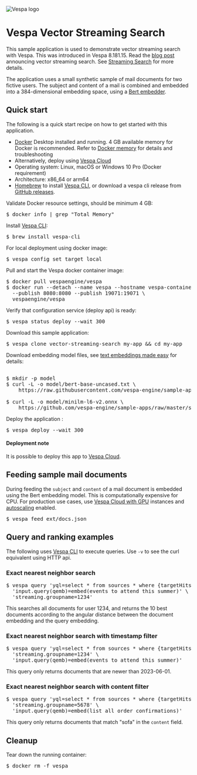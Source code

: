 
<!-- Copyright Vespa.ai. Licensed under the terms of the Apache 2.0 license. See LICENSE in the project root.-->

![Vespa logo](https://vespa.ai/assets/vespa-logo-color.png)

# Vespa Vector Streaming Search

This sample application is used to demonstrate vector streaming search with Vespa.
This was introduced in Vespa 8.181.15.
Read the [blog post](https://blog.vespa.ai/announcing-vector-streaming-search/) announcing vector streaming search.
See [Streaming Search](https://docs.vespa.ai/en/streaming-search.html) for more details.

The application uses a small synthetic sample of mail documents for two fictive users.
The subject and content of a mail is combined and embedded into a 384-dimensional embedding space,
using a [Bert embedder](https://docs.vespa.ai/en/reference/embedding-reference.html#bert-embedder).

## Quick start

The following is a quick start recipe on how to get started with this application. 

* [Docker](https://www.docker.com/) Desktop installed and running. 4 GB available memory for Docker is recommended.
  Refer to [Docker memory](https://docs.vespa.ai/en/operations-selfhosted/docker-containers.html#memory)
  for details and troubleshooting
* Alternatively, deploy using [Vespa Cloud](#deployment-note)
* Operating system: Linux, macOS or Windows 10 Pro (Docker requirement)
* Architecture: x86_64 or arm64
* [Homebrew](https://brew.sh/) to install [Vespa CLI](https://docs.vespa.ai/en/vespa-cli.html), or download 
  a vespa cli release from [GitHub releases](https://github.com/vespa-engine/vespa/releases).

Validate Docker resource settings, should be minimum 4 GB:

<pre>
$ docker info | grep "Total Memory"
</pre>

Install [Vespa CLI](https://docs.vespa.ai/en/vespa-cli.html):

<pre>
$ brew install vespa-cli
</pre>

For local deployment using docker image:

<pre data-test="exec">
$ vespa config set target local
</pre>

Pull and start the Vespa docker container image:

<pre data-test="exec">
$ docker pull vespaengine/vespa
$ docker run --detach --name vespa --hostname vespa-container \
  --publish 8080:8080 --publish 19071:19071 \
  vespaengine/vespa
</pre>

Verify that configuration service (deploy api) is ready:

<pre data-test="exec">
$ vespa status deploy --wait 300
</pre>

Download this sample application:

<pre data-test="exec">
$ vespa clone vector-streaming-search my-app && cd my-app
</pre>

Download embedding model files, see 
[text embeddings made easy](https://blog.vespa.ai/text-embedding-made-simple/) for details:

<pre data-test="exec"> 
$ mkdir -p model
$ curl -L -o model/bert-base-uncased.txt \
    https://raw.githubusercontent.com/vespa-engine/sample-apps/master/simple-semantic-search/model/bert-base-uncased.txt

$ curl -L -o model/minilm-l6-v2.onnx \
    https://github.com/vespa-engine/sample-apps/raw/master/simple-semantic-search/model/minilm-l6-v2.onnx
</pre>

Deploy the application : 

<pre data-test="exec" data-test-assert-contains="Success">
$ vespa deploy --wait 300
</pre>

#### Deployment note
It is possible to deploy this app to
[Vespa Cloud](https://cloud.vespa.ai/en/getting-started#deploy-sample-applications).


## Feeding sample mail documents

During feeding the `subject` and `content` of a mail document is embedded using the Bert embedding model.
This is computationally expensive for CPU.
For production use cases, use [Vespa Cloud with GPU](https://cloud.vespa.ai/en/reference/services#gpu)
instances and [autoscaling](https://cloud.vespa.ai/en/autoscaling) enabled. 

<pre data-test="exec">
$ vespa feed ext/docs.json
</pre>

## Query and ranking examples
The following uses [Vespa CLI](https://docs.vespa.ai/en/vespa-cli.html) to execute queries.
Use `-v` to see the curl equivalent using HTTP api.  

### Exact nearest neighbor search
<pre data-test="exec" data-test-assert-contains='"totalCount": 3'>
$ vespa query 'yql=select * from sources * where {targetHits:10}nearestNeighbor(embedding,qemb)' \
  'input.query(qemb)=embed(events to attend this summer)' \
  'streaming.groupname=1234'
</pre>

This searches all documents for user 1234, and returns the 10 best documents
according to the angular distance between the document embedding and the query embedding.

### Exact nearest neighbor search with timestamp filter
<pre data-test="exec" data-test-assert-contains='"totalCount": 2'>
$ vespa query 'yql=select * from sources * where {targetHits:10}nearestNeighbor(embedding,qemb) and timestamp >= 1685577600' \
  'streaming.groupname=1234' \
  'input.query(qemb)=embed(events to attend this summer)'
</pre>

This query only returns documents that are newer than 2023-06-01.

### Exact nearest neighbor search with content filter
<pre data-test="exec" data-test-assert-contains='"totalCount": 1'>
$ vespa query 'yql=select * from sources * where {targetHits:10}nearestNeighbor(embedding,qemb) and content contains "sofa"' \
  'streaming.groupname=5678' \
  'input.query(qemb)=embed(list all order confirmations)'
</pre>

This query only returns documents that match "sofa" in the `content` field.

## Cleanup
Tear down the running container:
<pre data-test="after">
$ docker rm -f vespa
</pre>

